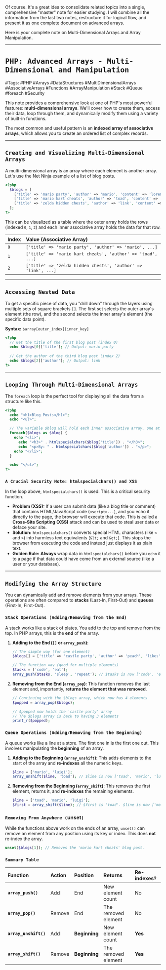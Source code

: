 Of course. It's a great idea to consolidate related topics into a single, comprehensive "master" note for easier studying. I will combine all the information from the last two notes, restructure it for logical flow, and present it as one complete document on advanced arrays.

Here is your complete note on Multi-Dimensional Arrays and Array Manipulation.

***

# `PHP: Advanced Arrays - Multi-Dimensional and Manipulation`

#Tags: #PHP #Arrays #DataStructures #MultiDimensionalArrays #AssociativeArrays #Functions #ArrayManipulation #Stack #Queue #foreach #Security

This note provides a comprehensive look at one of PHP's most powerful features: **multi-dimensional arrays**. We'll cover how to create them, access their data, loop through them, and dynamically modify them using a variety of built-in functions.

The most common and useful pattern is an **indexed array of associative arrays**, which allows you to create an ordered list of complex records.

---

## `Creating and Visualizing Multi-Dimensional Arrays`

A multi-dimensional array is an array where each element is another array. Let's use the Net Ninja example of a list of blog posts.

```php
<?php
  $blogs = [
    ['title' => 'mario party', 'author' => 'mario', 'content' => 'lorem', 'likes' => 30],
    ['title' => 'mario kart cheats', 'author' => 'toad', 'content' => 'lorem', 'likes' => 25],
    ['title' => 'zelda hidden chests', 'author' => 'link', 'content' => 'lorem', 'likes' => 50]
  ];
?>
```
This can be visualized as a table where the outer array holds the rows (indexed `0`, `1`, `2`) and each inner associative array holds the data for that row.

| Index | Value (Associative Array) |
| :--- | :--- |
| `0` | `['title' => 'mario party', 'author' => 'mario', ...]` |
| `1` | `['title' => 'mario kart cheats', 'author' => 'toad', ...]` |
| `2` | `['title' => 'zelda hidden chests', 'author' => 'link', ...]`|

---

## `Accessing Nested Data`

To get a specific piece of data, you "drill down" through the layers using multiple sets of square brackets `[]`. The first set selects the outer array's element (the row), and the second selects the inner array's element (the specific data point).

**Syntax:** `$array[outer_index][inner_key]`

```php
<?php
  // Get the title of the first blog post (index 0)
  echo $blogs[0]['title']; // Output: mario party
  
  // Get the author of the third blog post (index 2)
  echo $blogs[2]['author']; // Output: link
?>
```

---

## `Looping Through Multi-Dimensional Arrays`

The `foreach` loop is the perfect tool for displaying all the data from a structure like this.

```php
<?php
  echo "<h1>Blog Posts</h1>";
  echo "<ul>";

  // The variable $blog will hold each inner associative array, one at a time
  foreach($blogs as $blog) {
    echo "<li>";
      echo "<h3>" . htmlspecialchars($blog['title']) . "</h3>";
      echo "<p>By: " . htmlspecialchars($blog['author']) . "</p>";
    echo "</li>";
  }

  echo "</ul>";
?>
```
### `A Crucial Security Note: htmlspecialchars() and XSS`
In the loop above, `htmlspecialchars()` is used. This is a critical security function.

*   **Problem (XSS):** If a user can submit data (like a blog title or comment) that contains HTML/JavaScript code (`<script>...`), and you echo it directly to the page, the browser will execute that code. This is called a **Cross-Site Scripting (XSS)** attack and can be used to steal user data or deface your site.
*   **Solution:** `htmlspecialchars()` converts special HTML characters (like `<` and `>`) into harmless text equivalents (`&lt;` and `&gt;`). This stops the browser from executing the code and instead just displays it as plain text.
*   **Golden Rule:** **Always** wrap data in `htmlspecialchars()` before you `echo` it to a page if that data could have come from an external source (like a user or your database).

---

## `Modifying the Array Structure`

You can dynamically add and remove elements from your arrays. These operations are often compared to **stacks** (Last-In, First-Out) and **queues** (First-In, First-Out).

### `Stack Operations (Adding/Removing from the End)`
A stack works like a stack of plates. You add to the top and remove from the top. In PHP arrays, this is the **end** of the array.

1.  **Adding to the End (`[]` or `array_push`)**:
    ```php
    // The simple way (for one element)
    $blogs[] = ['title' => 'castle party', 'author' => 'peach', 'likes' => 100];

    // The function way (good for multiple elements)
    $tasks = ['code', 'eat'];
    array_push($tasks, 'sleep', 'repeat'); // $tasks is now ['code', 'eat', 'sleep', 'repeat']
    ```
2.  **Removing from the End (`array_pop`)**: This function removes the last element and, importantly, **returns the element that was removed**.
    ```php
    // Continuing with the $blogs array, which now has 4 elements
    $popped = array_pop($blogs);

    // $popped now holds the 'castle party' array
    // The $blogs array is back to having 3 elements
    print_r($popped);
    ```

### `Queue Operations (Adding/Removing from the Beginning)`
A queue works like a line at a store. The first one in is the first one out. This involves manipulating the **beginning** of an array.

1.  **Adding to the Beginning (`array_unshift`)**: This adds elements to the start of the array and **re-indexes** all the numeric keys.
    ```php
    $line = ['mario', 'luigi'];
    array_unshift($line, 'toad'); // $line is now ['toad', 'mario', 'luigi']
    ```
2.  **Removing from the Beginning (`array_shift`)**: This removes the first element, returns it, and **re-indexes** the remaining elements.
    ```php
    $line = ['toad', 'mario', 'luigi'];
    $first = array_shift($line); // $first is 'toad'. $line is now ['mario', 'luigi']
    ```

### `Removing From Anywhere (`unset`)`
While the functions above work on the ends of an array, `unset()` can remove an element from any position using its key or index. This does **not** re-index the array.
```php
unset($blogs[1]); // Removes the 'mario kart cheats' blog post.
```

### `Summary Table`
| Function | Action | Position | Returns | Re-indexes? |
| :--- | :--- | :--- | :--- | :--- |
| **`array_push()`** | Add | End | New element count | No |
| **`array_pop()`** | Remove | End | The removed element | No |
| **`array_unshift()`** | Add | **Beginning** | New element count | **Yes** |
| **`array_shift()`** | Remove | **Beginning** | The removed element | **Yes** |
